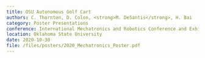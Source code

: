 ```yaml
---
title: OSU Autonomous Golf Cart
authors: C. Thornton, D. Colon, <strong>M. DeSantis</strong>, H. Bai
category: Poster Presentations
conference: International Mechatronics and Robotics Conference and Exhibition
location: Oklahoma State University
date: 2020-10-30
file: /files/posters/2020_Mechatronics_Poster.pdf
---
```

